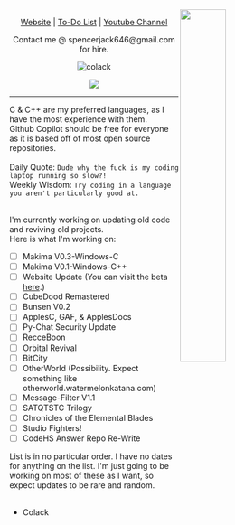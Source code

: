 <a>
  <img width="40%" src="https://github-readme-stats.vercel.app/api/top-langs/?username=Colack&layout=compact&theme=dark" align="right" />
</a>

<p align="center">
    <a href="https://watermelonkatana.com">Website</a> |
    <a href="https://watermelonkatana.com/todo.txt">To-Do List</a> |
    <a href="https://youtube.com/@colack">Youtube Channel</a>
</p>

<p align="center">Contact me @ spencerjack646@gmail.com for hire.</p>

<p align="center"> 
    <img src="https://komarev.com/ghpvc/?username=colack&label=Profile%20views&color=0e75b6&style=flat" alt="colack" />
</p>

<p align="center">
  <a href="https://skillicons.dev">
    <img src="https://skillicons.dev/icons?i=c,html,java,js,py,v" />
  </a>
</p>

--- 

C & C++ are my preferred languages, as I have the most experience with them.   
Github Copilot should be free for everyone as it is based off of most open source repositories.   
<br>
Daily Quote: `Dude why the fuck is my coding laptop running so slow?!`     
Weekly Wisdom: `Try coding in a language you aren't particularly good at.`
<br>
<br>

I'm currently working on updating old code and reviving old projects.   
Here is what I'm working on:
- [ ] Makima V0.3-Windows-C
- [ ] Makima V0.1-Windows-C++
- [ ] Website Update (You can visit the beta [here](https://watermelonkatana.com/new/index).)
- [ ] CubeDood Remastered
- [ ] Bunsen V0.2
- [ ] ApplesC, GAF, & ApplesDocs
- [ ] Py-Chat Security Update
- [ ] RecceBoon
- [ ] Orbital Revival
- [ ] BitCity
- [ ] OtherWorld (Possibility. Expect something like otherworld.watermelonkatana.com)
- [ ] Message-Filter V1.1
- [ ] SATQTSTC Trilogy
- [ ] Chronicles of the Elemental Blades
- [ ] Studio Fighters!
- [ ] CodeHS Answer Repo Re-Write

List is in no particular order. I have no dates for anything on the list. I'm just going to be working on most of these as I want, so expect updates to be rare and random.
<br>
<br>

- Colack
